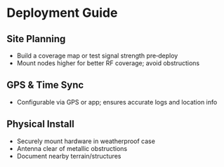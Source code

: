# Deployment Guide

## Site Planning  
- Build a coverage map or test signal strength pre‑deploy  
- Mount nodes higher for better RF coverage; avoid obstructions

## GPS & Time Sync  
- Configurable via GPS or app; ensures accurate logs and location info

## Physical Install  
- Securely mount hardware in weatherproof case  
- Antenna clear of metallic obstructions  
- Document nearby terrain/structures
